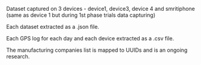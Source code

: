 Dataset captured on 3 devices - device1, device3, device 4 and smritiphone (same as device 1 but during 1st phase trials data capturing)

Each dataset extracted as a .json file.

Each GPS log for each day and each device extracted as a .csv file.

The manufacturing companies list is mapped to UUIDs and is an ongoing research. 
